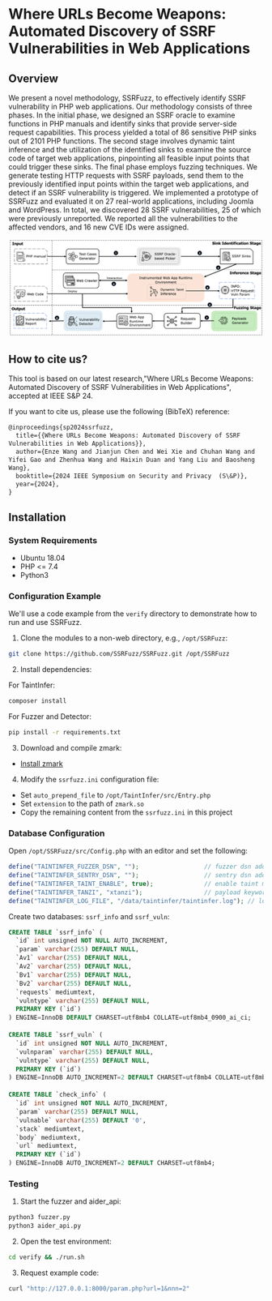 # Where URLs Become Weapons: Automated Discovery of SSRF Vulnerabilities in Web Applications

## Overview

We present a novel methodology, SSRFuzz, to effectively identify SSRF vulnerability in PHP web applications. Our methodology consists of three phases. In the initial phase, we designed an SSRF oracle to examine functions in PHP manuals and identify sinks that provide server-side request capabilities. This process yielded a total of 86 sensitive PHP sinks out of 2101 PHP functions. The second stage involves dynamic taint inference and the utilization of the identified sinks to examine the source code of target web applications, pinpointing all feasible input points that could trigger these sinks. The final phase employs fuzzing techniques. We generate testing HTTP requests with SSRF payloads, send them to the previously identified input points within the target web applications, and detect if an SSRF vulnerability is triggered. We implemented a prototype of SSRFuzz and evaluated it on 27 real-world applications, including Joomla and WordPress. In total, we discovered 28 SSRF vulnerabilities, 25 of which were previously unreported. We reported all the vulnerabilities to the affected vendors, and 16 new CVE IDs were assigned.

![workflow](./artwork/SSRFuzzWorkflow.png)


## How to cite us?

This tool is based on our latest research,"Where URLs Become Weapons: Automated Discovery of SSRF Vulnerabilities in Web Applications", accepted at IEEE S&P 24.

If you want to cite us, please use the following (BibTeX) reference:

```
@inproceedings{sp2024ssrfuzz,
  title={{Where URLs Become Weapons: Automated Discovery of SSRF Vulnerabilities in Web Applications}},
  author={Enze Wang and Jianjun Chen and Wei Xie and Chuhan Wang and Yifei Gao and Zhenhua Wang and Haixin Duan and Yang Liu and Baosheng Wang},
  booktitle={2024 IEEE Symposium on Security and Privacy  (S\&P)},
  year={2024},
}
```

## Installation

### System Requirements

- Ubuntu 18.04
- PHP <= 7.4
- Python3

### Configuration Example

We'll use a code example from the `verify` directory to demonstrate how to run and use SSRFuzz.

1. Clone the modules to a non-web directory, e.g., `/opt/SSRFuzz`:

```sh
git clone https://github.com/SSRFuzz/SSRFuzz.git /opt/SSRFuzz
```

2. Install dependencies:

For TaintInfer:
```sh
composer install
```

For Fuzzer and Detector:
```sh
pip install -r requirements.txt
```

3. Download and compile zmark:

- [Install zmark](https://github.com/SSRFuzz/zmark)

4. Modify the `ssrfuzz.ini` configuration file:

- Set `auto_prepend_file` to `/opt/TaintInfer/src/Entry.php`
- Set `extension` to the path of `zmark.so`
- Copy the remaining content from the `ssrfuzz.ini` in this project

### Database Configuration

Open `/opt/SSRFuzz/src/Config.php` with an editor and set the following:

```php
define("TAINTINFER_FUZZER_DSN", "");                  // fuzzer dsn address
define("TAINTINFER_SENTRY_DSN", "");                  // sentry dsn address
define("TAINTINFER_TAINT_ENABLE", true);              // enable taint mode
define("TAINTINFER_TANZI", "xtanzi");                 // payload keyword
define("TAINTINFER_LOG_FILE", "/data/taintinfer/taintinfer.log"); // log file
```

Create two databases: `ssrf_info` and `ssrf_vuln`:

```sql
CREATE TABLE `ssrf_info` (
  `id` int unsigned NOT NULL AUTO_INCREMENT,
  `param` varchar(255) DEFAULT NULL,
  `Av1` varchar(255) DEFAULT NULL,
  `Av2` varchar(255) DEFAULT NULL,
  `Bv1` varchar(255) DEFAULT NULL,
  `Bv2` varchar(255) DEFAULT NULL,
  `requests` mediumtext,
  `vulntype` varchar(255) DEFAULT NULL,
  PRIMARY KEY (`id`)
) ENGINE=InnoDB DEFAULT CHARSET=utf8mb4 COLLATE=utf8mb4_0900_ai_ci;

CREATE TABLE `ssrf_vuln` (
  `id` int unsigned NOT NULL AUTO_INCREMENT,
  `vulnparam` varchar(255) DEFAULT NULL,
  `vulntype` varchar(255) DEFAULT NULL,
  PRIMARY KEY (`id`)
) ENGINE=InnoDB AUTO_INCREMENT=2 DEFAULT CHARSET=utf8mb4 COLLATE=utf8mb4_0900_ai_ci;

CREATE TABLE `check_info` (
  `id` int unsigned NOT NULL AUTO_INCREMENT,
  `param` varchar(255) DEFAULT NULL,
  `vulnable` varchar(255) DEFAULT '0',
  `stack` mediumtext,
  `body` mediumtext,
  `url` mediumtext,
  PRIMARY KEY (`id`)
) ENGINE=InnoDB AUTO_INCREMENT=2 DEFAULT CHARSET=utf8mb4;
```

### Testing

1. Start the fuzzer and aider_api:

```sh
python3 fuzzer.py
python3 aider_api.py
```

2. Open the test environment:

```bash
cd verify && ./run.sh
```

3. Request example code:

```bash
curl "http://127.0.0.1:8000/param.php?url=1&nnn=2"
```